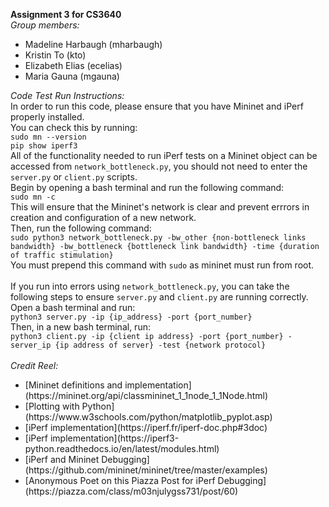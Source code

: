 <strong>Assignment 3 for CS3640</strong> <br>
<em>Group members:</em>
<ul>
<li>Madeline Harbaugh (mharbaugh)
<li> Kristin To (kto)
<li>Elizabeth Elias (ecelias)
<li>Maria Gauna (mgauna)
</ul>
<em>Code Test Run Instructions:</em> <br>
In order to run this code, please ensure that you have Mininet and iPerf properly installed. <br> 
You can check this by running: <br>
<code>sudo mn --version</code> <br>
<code>pip show iperf3</code> <br>
All of the functionality needed to run iPerf tests on a Mininet object can be accessed from <code>network_bottleneck.py</code>, 
you should not need to enter the <code>server.py</code> or <code>client.py</code> scripts. <br>
Begin by opening a bash terminal and run the following command: <br>
<code>sudo mn -c</code> <br>
This will ensure that the Mininet's network is clear and prevent errrors in creation and configuration of a new network.<br>
Then, run the following command: <br>
<code>sudo python3 network_bottleneck.py -bw_other {non-bottleneck links bandwidth} -bw_bottleneck {bottleneck link bandwidth} -time {duration of traffic stimulation}</code> <br> 
You must prepend this command with <code>sudo</code> as mininet must run from root. <br> <br>
If you run into errors using <code>network_bottleneck.py</code>, you can take the following steps to ensure <code>server.py</code> and <code>client.py</code> are running correctly. <br> 
Open a bash terminal and run: <br>
<code>python3 server.py -ip {ip_address} -port {port_number}</code> <br>
Then, in a new bash terminal, run: <br>
<code>python3 client.py -ip {client ip address} -port {port_number} -server_ip {ip address of server} -test {network protocol}</code> <br>
<br>
<em>Credit Reel:</em>
<ul>
<li> [Mininet definitions and implementation](https://mininet.org/api/classmininet_1_1node_1_1Node.html)
<li> [Plotting with Python](https://www.w3schools.com/python/matplotlib_pyplot.asp)
<li> [iPerf implementation](https://iperf.fr/iperf-doc.php#3doc)
<li> [iPerf implementation](https://iperf3-python.readthedocs.io/en/latest/modules.html)
<li> [iPerf and Mininet Debugging](https://github.com/mininet/mininet/tree/master/examples)
<li> [Anonymous Poet on this Piazza Post for iPerf Debugging](https://piazza.com/class/m03njulygss731/post/60)
</ul>